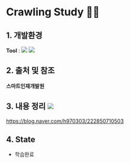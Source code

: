 # Crawling Study 👨‍💻

## 1. 개발환경
<Strong>Tool</Strong> : <img src="https://img.shields.io/badge/Jupyter-F37626?style=flat-square&logo=Jupyter&logoColor=white"/> <img src="https://img.shields.io/badge/Python-3776AB?style=flat-square&logo=Python&logoColor=white"/>

## 2. 출처 및 참조
<b>스마트인재개발원</b>

## 3. 내용 정리 <img src="https://img.shields.io/badge/ My blog-03C75A?style=flat-square&logo=Naver&logoColor=white&link=https://blog.naver.com/h970303"/>
https://blog.naver.com/h970303/222850710503

## 4. State
- 학습완료

